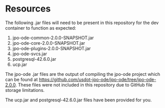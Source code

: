# Resources
The following .jar files will need to be present in this repository for the dev container to function as expected:

1. jpo-ode-common-2.0.0-SNAPSHOT.jar
2. jpo-ode-core-2.0.0-SNAPSHOT.jar
3. jpo-ode-plugins-2.0.0-SNAPSHOT.jar
4. jpo-ode-svcs.jar
5. postgresql-42.6.0.jar
6. ucp.jar

The jpo-ode .jar files are the output of compiling the jpo-ode project which can be found at https://github.com/usdot-jpo-ode/jpo-ode/tree/jpo-ode-2.0.0.
These files were not included in this repository due to GitHub file storage limitations.

The ucp.jar and postgresql-42.6.0.jar files have been provided for you.